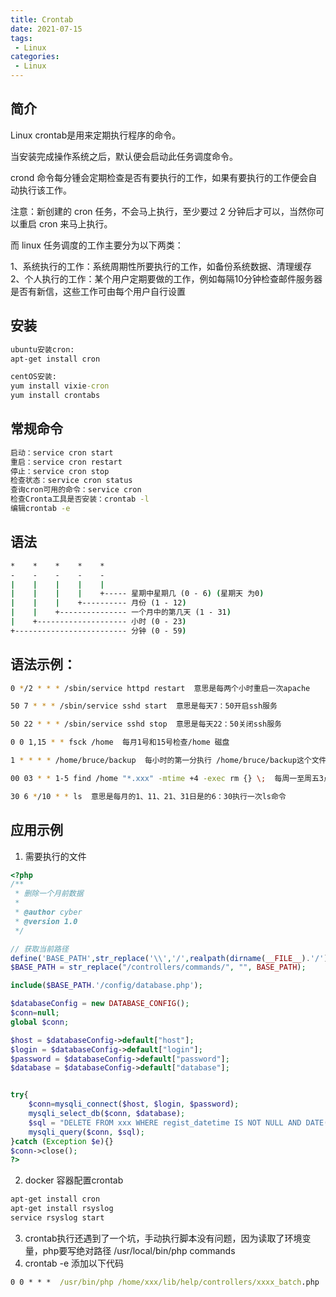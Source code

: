 ```yaml
---
title: Crontab
date: 2021-07-15
tags:
 - Linux
categories: 
 - Linux
---
```


## 简介

Linux crontab是用来定期执行程序的命令。

当安装完成操作系统之后，默认便会启动此任务调度命令。

crond 命令每分锺会定期检查是否有要执行的工作，如果有要执行的工作便会自动执行该工作。

注意：新创建的 cron 任务，不会马上执行，至少要过 2 分钟后才可以，当然你可以重启 cron 来马上执行。

而 linux 任务调度的工作主要分为以下两类：

1、系统执行的工作：系统周期性所要执行的工作，如备份系统数据、清理缓存
2、个人执行的工作：某个用户定期要做的工作，例如每隔10分钟检查邮件服务器是否有新信，这些工作可由每个用户自行设置

## 安装
```cmd
ubuntu安装cron:
apt-get install cron

centOS安装:
yum install vixie-cron
yum install crontabs
```

## 常规命令
```cmd
启动：service cron start
重启：service cron restart
停止：service cron stop
检查状态：service cron status
查询cron可用的命令：service cron
检查Cronta工具是否安装：crontab -l
编辑crontab -e
```
## 语法
```cmd
*    *    *    *    *
-    -    -    -    -
|    |    |    |    |
|    |    |    |    +----- 星期中星期几 (0 - 6) (星期天 为0)
|    |    |    +---------- 月份 (1 - 12) 
|    |    +--------------- 一个月中的第几天 (1 - 31)
|    +-------------------- 小时 (0 - 23)
+------------------------- 分钟 (0 - 59)
```

## 语法示例：
```bash
0 */2 * * * /sbin/service httpd restart  意思是每两个小时重启一次apache 

50 7 * * * /sbin/service sshd start  意思是每天7：50开启ssh服务 

50 22 * * * /sbin/service sshd stop  意思是每天22：50关闭ssh服务 

0 0 1,15 * * fsck /home  每月1号和15号检查/home 磁盘 

1 * * * * /home/bruce/backup  每小时的第一分执行 /home/bruce/backup这个文件 

00 03 * * 1-5 find /home "*.xxx" -mtime +4 -exec rm {} \;  每周一至周五3点钟，在目录/home中，查找文件名为*.xxx的文件，并删除4天前的文件。

30 6 */10 * * ls  意思是每月的1、11、21、31日是的6：30执行一次ls命令

```
## 应用示例
1. 需要执行的文件
```php
<?php
/**
 * 删除一个月前数据
 *
 * @author cyber
 * @version 1.0
 */

// 获取当前路径
define('BASE_PATH',str_replace('\\','/',realpath(dirname(__FILE__).'/'))."/");
$BASE_PATH = str_replace("/controllers/commands/", "", BASE_PATH);

include($BASE_PATH.'/config/database.php');

$databaseConfig = new DATABASE_CONFIG();
$conn=null;
global $conn;

$host = $databaseConfig->default["host"];
$login = $databaseConfig->default["login"];
$password = $databaseConfig->default["password"];
$database = $databaseConfig->default["database"];


try{
    $conn=mysqli_connect($host, $login, $password);
    mysqli_select_db($conn, $database);
    $sql = "DELETE FROM xxx WHERE regist_datetime IS NOT NULL AND DATE( regist_datetime ) <= DATE( DATE_SUB( NOW(), INTERVAL 1 MONTH )) AND category = 'sssss'";
    mysqli_query($conn, $sql);
}catch (Exception $e){}
$conn->close();
?>
```
2. docker 容器配置crontab
```cmd
apt-get install cron
apt-get install rsyslog
service rsyslog start
```
3. crontab执行还遇到了一个坑，手动执行脚本没有问题，因为读取了环境变量，php要写绝对路径  /usr/local/bin/php commands
4. crontab -e 添加以下代码
```cmd
0 0 * * *  /usr/bin/php /home/xxx/lib/help/controllers/xxxx_batch.php
```